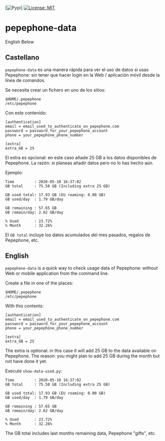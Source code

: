 [![Pypi](https://img.shields.io/pypi/v/pepephone-data)]
[![License: MIT](https://img.shields.io/badge/License-MIT-yellow.svg)](https://opensource.org/licenses/MIT)

# pepephone-data
English Below

## Castellano
`pepephone-data` es una manera rápida para ver el uso de datos si usas Pepephone: sin tener que hacer login en la Web / aplicación móvil desde la línea de comandos.

Se necesita crear un fichero en uno de los sitios:
```
$HOME/.pepephone
/etc/pepephone
```

Con este contenido:

```
[authentication]
email = email_used_to_authenticate_on_pepephone.com
password = password_for_your_pepephone_account
phone = your_pepephone_phone_number

[extra]
extra_GB = 25
```

El estra es opcional: en este caso añade 25 GB a los datos disponibles de Pepephone. La razón: si planeas añadir datos pero no lo has hecho aún.

Ejemplo:
```
Time         : 2020-05-10 16:37:02
GB total     : 75.58 GB (Including extra 25 GB)

GB used total: 17.93 GB (EU roaming: 0.00 GB)
GB used/day  : 1.79 GB/day

GB remaining : 57.65 GB
GB remain/day: 2.62 GB/day

% Used       : 23.72%
% Month      : 32.26%
```
El `GB total` incluye los datos acumulados del mes pasados, regalos de Pepephone, etc.

## English
`pepephone-data` is a quick way to check usage data of Pepephone: without Web or mobile application from the command line.

Create a file in one of the places:
```
$HOME/.pepephone
/etc/pepephone
```

With this contents:
```
[authentication]
email = email_used_to_authenticate_on_pepephone.com
password = password_for_your_pepephone_account
phone = your_pepephone_phone_number

[extra]
extra_GB = 25
```
The extra is optional: in this case it will add 25 GB to the data available on Pepephone. The reason: you might plan to add 25 GB during the month but not have done it yet.

Execute `show-data-used.py`:
```
Time         : 2020-05-10 16:37:02
GB total     : 75.58 GB (Including extra 25 GB)

GB used total: 17.93 GB (EU roaming: 0.00 GB)
GB used/day  : 1.79 GB/day

GB remaining : 57.65 GB
GB remain/day: 2.62 GB/day

% Used       : 23.72%
% Month      : 32.26%
```

The GB total includes last months remaining data, Pepephone "gifts", etc.
